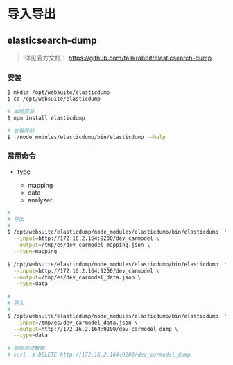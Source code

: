 # 导入导出



## elasticsearch-dump

> 详见官方文档： https://github.com/taskrabbit/elasticsearch-dump



### 安装

```bash
$ mkdir /opt/websuite/elasticdump
$ cd /opt/websuite/elasticdump

# 本地安装
$ npm install elasticdump

# 查看帮助
$ ./node_modules/elasticdump/bin/elasticdump --help
```



### 常用命令

- type

  - mapping
  - data
  - analyzer

  

```bash
#
# 导出
#
$ /opt/websuite/elasticdump/node_modules/elasticdump/bin/elasticdump  \
  --input=http://172.16.2.164:9200/dev_carmodel \
  --output=/tmp/es/dev_carmodel_mapping.json \
  --type=mapping
  
$ /opt/websuite/elasticdump/node_modules/elasticdump/bin/elasticdump  \
  --input=http://172.16.2.164:9200/dev_carmodel \
  --output=/tmp/es/dev_carmodel_data.json \
  --type=data
  
#
# 导入
#
$ /opt/websuite/elasticdump/node_modules/elasticdump/bin/elasticdump  \
  --input=/tmp/es/dev_carmodel_data.json \
  --output=http://172.16.2.164:9200/dev_carmodel_dump \
  --type=data
  
# 删除测试数据
# curl -X DELETE http://172.16.2.164:9200/dev_carmodel_dump
```





